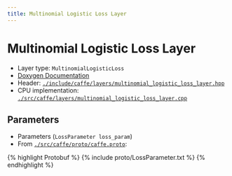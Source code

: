 ```yaml
---
title: Multinomial Logistic Loss Layer
---
```


# Multinomial Logistic Loss Layer

* Layer type: `MultinomialLogisticLoss`
* [Doxygen Documentation](http://caffe.berkeleyvision.org/doxygen/classcaffe_1_1MultinomialLogisticLossLayer.md)
* Header: [`./include/caffe/layers/multinomial_logistic_loss_layer.hpp`](https://github.com/BVLC/caffe/blob/master/include/caffe/layers/multinomial_logistic_loss_layer.hpp)
* CPU implementation: [`./src/caffe/layers/multinomial_logistic_loss_layer.cpp`](https://github.com/BVLC/caffe/blob/master/src/caffe/layers/multinomial_logistic_loss_layer.cpp)

## Parameters

* Parameters (`LossParameter loss_param`)
* From [`./src/caffe/proto/caffe.proto`](https://github.com/BVLC/caffe/blob/master/src/caffe/proto/caffe.proto):

{% highlight Protobuf %}
{% include proto/LossParameter.txt %}
{% endhighlight %}
